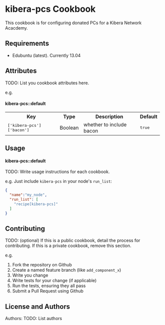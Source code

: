 kibera-pcs Cookbook
===================

This cookbook is for configuring donated PCs for a Kibera Network Acacdemy.

Requirements
------------

- Edubuntu (latest). Currently 13.04

Attributes
----------
TODO: List you cookbook attributes here.

e.g.
#### kibera-pcs::default
<table>
  <tr>
    <th>Key</th>
    <th>Type</th>
    <th>Description</th>
    <th>Default</th>
  </tr>
  <tr>
    <td><tt>['kibera-pcs']['bacon']</tt></td>
    <td>Boolean</td>
    <td>whether to include bacon</td>
    <td><tt>true</tt></td>
  </tr>
</table>

Usage
-----
#### kibera-pcs::default
TODO: Write usage instructions for each cookbook.

e.g.
Just include `kibera-pcs` in your node's `run_list`:

```json
{
  "name":"my_node",
  "run_list": [
    "recipe[kibera-pcs]"
  ]
}
```

Contributing
------------
TODO: (optional) If this is a public cookbook, detail the process for contributing. If this is a private cookbook, remove this section.

e.g.
1. Fork the repository on Github
2. Create a named feature branch (like `add_component_x`)
3. Write you change
4. Write tests for your change (if applicable)
5. Run the tests, ensuring they all pass
6. Submit a Pull Request using Github

License and Authors
-------------------
Authors: TODO: List authors
